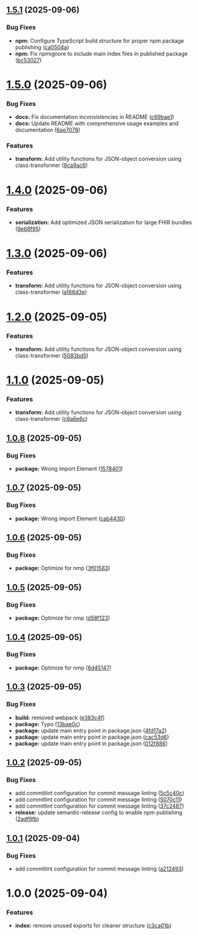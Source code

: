 ## [1.5.1](https://github.com/martijn-on-fhir/fhir-models/compare/v1.5.0...v1.5.1) (2025-09-06)


### Bug Fixes

* **npm:** Configure TypeScript build structure for proper npm package publishing ([ca0504a](https://github.com/martijn-on-fhir/fhir-models/commit/ca0504ad66e8afca9a46cfc9be1ff08d2fc532d9))
* **npm:** Fix npmignore to include main index files in published package ([bc53027](https://github.com/martijn-on-fhir/fhir-models/commit/bc530272bf1377131ea5e053e12ba8272bb627da))

# [1.5.0](https://github.com/martijn-on-fhir/fhir-models/compare/v1.4.0...v1.5.0) (2025-09-06)


### Bug Fixes

* **docs:** Fix documentation inconsistencies in README ([c69bae1](https://github.com/martijn-on-fhir/fhir-models/commit/c69bae1a56fc8ea0319a248ab50ee93e9857b4d7))
* **docs:** Update README with comprehensive usage examples and documentation ([6ae7078](https://github.com/martijn-on-fhir/fhir-models/commit/6ae7078a832bf32be495082c3752fb4f50b90e2c))


### Features

* **transform:** Add utility functions for JSON-object conversion using class-transformer ([9ca9ac6](https://github.com/martijn-on-fhir/fhir-models/commit/9ca9ac6826795454d3d37718f0c717e070fb44d3))

# [1.4.0](https://github.com/martijn-on-fhir/fhir-models/compare/v1.3.0...v1.4.0) (2025-09-06)


### Features

* **serialization:** Add optimized JSON serialization for large FHIR bundles ([9e68f95](https://github.com/martijn-on-fhir/fhir-models/commit/9e68f95d4fb92a9c9c63c0ab16524ad6ba794efe))

# [1.3.0](https://github.com/martijn-on-fhir/fhir-models/compare/v1.2.0...v1.3.0) (2025-09-06)


### Features

* **transform:** Add utility functions for JSON-object conversion using class-transformer ([a166d3e](https://github.com/martijn-on-fhir/fhir-models/commit/a166d3ea635743061837fe160eef79f24bff4590))

# [1.2.0](https://github.com/martijn-on-fhir/fhir-models/compare/v1.1.0...v1.2.0) (2025-09-05)


### Features

* **transform:** Add utility functions for JSON-object conversion using class-transformer ([5083bd5](https://github.com/martijn-on-fhir/fhir-models/commit/5083bd5bc17e7789617bbc467467b22ffb5dcfdb))

# [1.1.0](https://github.com/martijn-on-fhir/fhir-models/compare/v1.0.8...v1.1.0) (2025-09-05)


### Features

* **transform:** Add utility functions for JSON-object conversion using class-transformer ([c6a6e6c](https://github.com/martijn-on-fhir/fhir-models/commit/c6a6e6cf214086c7c8b63d12dc5a3ea402fbb296))

## [1.0.8](https://github.com/martijn-on-fhir/fhir-models/compare/v1.0.7...v1.0.8) (2025-09-05)


### Bug Fixes

* **package:** Wrong import Element ([1578401](https://github.com/martijn-on-fhir/fhir-models/commit/15784014375fce58ade75253515307cbcb260a4d))

## [1.0.7](https://github.com/martijn-on-fhir/fhir-models/compare/v1.0.6...v1.0.7) (2025-09-05)


### Bug Fixes

* **package:** Wrong import Element ([cab4430](https://github.com/martijn-on-fhir/fhir-models/commit/cab4430a0fe5f91659443be4378a63c75380ce19))

## [1.0.6](https://github.com/martijn-on-fhir/fhir-models/compare/v1.0.5...v1.0.6) (2025-09-05)


### Bug Fixes

* **package:** Optimize for nmp ([3f01583](https://github.com/martijn-on-fhir/fhir-models/commit/3f01583d0de225f9368a0c3b508ddd41292e4f0e))

## [1.0.5](https://github.com/martijn-on-fhir/fhir-models/compare/v1.0.4...v1.0.5) (2025-09-05)


### Bug Fixes

* **package:** Optimize for nmp ([d58f123](https://github.com/martijn-on-fhir/fhir-models/commit/d58f123542680d4ec7f09fbf6b2d1edfb1041493))

## [1.0.4](https://github.com/martijn-on-fhir/fhir-models/compare/v1.0.3...v1.0.4) (2025-09-05)


### Bug Fixes

* **package:** Optimize for nmp ([6d45147](https://github.com/martijn-on-fhir/fhir-models/commit/6d451474eae2fe08362c23d4a72350b191220bc9))

## [1.0.3](https://github.com/martijn-on-fhir/fhir-models/compare/v1.0.2...v1.0.3) (2025-09-05)


### Bug Fixes

* **build:** removed webpack ([e383c4f](https://github.com/martijn-on-fhir/fhir-models/commit/e383c4f92d4c264f16e1d43297469ac0a88d08da))
* **package:** Typo ([13bae0c](https://github.com/martijn-on-fhir/fhir-models/commit/13bae0c123144190998579e31ee4a08b378e3374))
* **package:** update main entry point in package.json ([4fd17a2](https://github.com/martijn-on-fhir/fhir-models/commit/4fd17a269df6b9ada96c27a31df138da1f38bfa9))
* **package:** update main entry point in package.json ([cac53d6](https://github.com/martijn-on-fhir/fhir-models/commit/cac53d69d2fcb64af88c304ccc5b267737017232))
* **package:** update main entry point in package.json ([012f886](https://github.com/martijn-on-fhir/fhir-models/commit/012f886597d22593f363abf426837ad01277ea37))

## [1.0.2](https://github.com/martijn-on-fhir/fhir-models/compare/v1.0.1...v1.0.2) (2025-09-05)


### Bug Fixes

* add commitlint configuration for commit message linting ([5c5c40c](https://github.com/martijn-on-fhir/fhir-models/commit/5c5c40c60a24e2bea71c4c82ba3ba10aac996a61))
* add commitlint configuration for commit message linting ([5070c11](https://github.com/martijn-on-fhir/fhir-models/commit/5070c11d4769074e29950a733c023ecca15dc38e))
* add commitlint configuration for commit message linting ([37c2487](https://github.com/martijn-on-fhir/fhir-models/commit/37c2487103f9e3b67ddb8a3c83323f55604fe3d9))
* **release:** update semantic-release config to enable npm publishing ([2adf9fb](https://github.com/martijn-on-fhir/fhir-models/commit/2adf9fbe5bae5c28217dff06b437483a008f2149))

## [1.0.1](https://github.com/martijn-on-fhir/fhir-models/compare/v1.0.0...v1.0.1) (2025-09-04)


### Bug Fixes

* add commitlint configuration for commit message linting ([a212493](https://github.com/martijn-on-fhir/fhir-models/commit/a212493803be3473ae995470b7af34fa9b97b933))

# 1.0.0 (2025-09-04)


### Features

* **index:** remove unused exports for cleaner structure ([c3ca01b](https://github.com/martijn-on-fhir/fhir-models/commit/c3ca01bcbe8d56c81df3940a2e715280b2d763bb))
